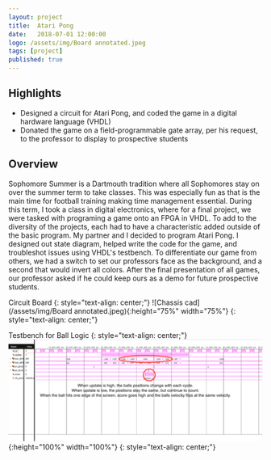 ```yaml
---
layout: project
title:  Atari Pong
date:   2018-07-01 12:00:00
logo: /assets/img/Board annotated.jpeg
tags: [project]
published: true
---
```


## Highlights
- Designed a circuit for Atari Pong, and coded the game in a digital hardware language (VHDL) 
- Donated the game on a field-programmable gate array, per his request, to the professor to display to prospective students


## Overview
Sophomore Summer is a Dartmouth tradition where all Sophomores stay on over the summer term to take classes. 
This was especially fun as that is the main time for football training making time management essential. 
During this term, I took a class in digital electronics, where for a final project, we were tasked with 
programing a game onto an FPGA in VHDL. To add to the diversity of the projects, each had to have a characteristic
added outside of the basic program. My partner and I decided to program Atari Pong. I designed out state diagram, 
helped write the code for the game, and troubleshot issues using VHDL's testbench. To differentiate our game from others,
we had a switch to set our professors face as the background, and a second that would invert all colors. 
After the final presentation of all games, our professor asked if he could keep ours as a demo for future prospective students. 


Circuit Board
{: style="text-align: center;"}
![Chassis cad](/assets/img/Board annotated.jpeg){:height="75%" width="75%"}
{: style="text-align: center;"}

Testbench for Ball Logic
{: style="text-align: center;"}
![Chassis cad](/assets/img/testbench.png){:height="100%" width="100%"}
{: style="text-align: center;"}
